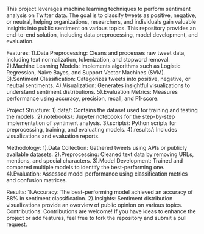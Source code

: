 This project leverages machine learning techniques to perform sentiment analysis on Twitter data. The goal is to classify tweets as positive, negative, or neutral, helping organizations, researchers, and individuals gain valuable insights into public sentiment on various topics. 
This repository provides an end-to-end solution, including data preprocessing, model development, and evaluation.

Features:
1).Data Preprocessing: Cleans and processes raw tweet data, including text normalization, tokenization, and stopword removal.
2).Machine Learning Models: Implements algorithms such as Logistic Regression, Naive Bayes, and Support Vector Machines (SVM).
3).Sentiment Classification: Categorizes tweets into positive, negative, or neutral sentiments.
4).Visualization: Generates insightful visualizations to understand sentiment distributions.
5).Evaluation Metrics: Measures performance using accuracy, precision, recall, and F1-score.

Project Structure:
1).data/: Contains the dataset used for training and testing the models.
2).notebooks/: Jupyter notebooks for the step-by-step implementation of sentiment analysis.
3).scripts/: Python scripts for preprocessing, training, and evaluating models.
4).results/: Includes visualizations and evaluation reports.

Methodology:
1).Data Collection: Gathered tweets using APIs or publicly available datasets.
2).Preprocessing: Cleaned text data by removing URLs, mentions, and special characters.
3).Model Development: Trained and compared multiple models to identify the best-performing one.
4).Evaluation: Assessed model performance using classification metrics and confusion matrices.

Results:
1).Accuracy: The best-performing model achieved an accuracy of 88% in sentiment classification.
2).Insights: Sentiment distribution visualizations provide an overview of public opinion on various topics.
Contributions:
Contributions are welcome! If you have ideas to enhance the project or add features, feel free to fork the repository and submit a pull request.
